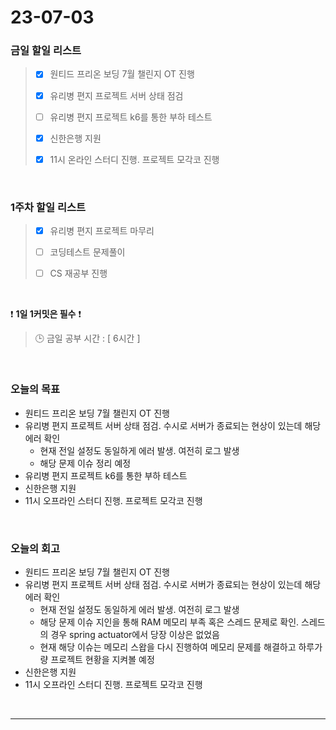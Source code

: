 # 23-07-03
### 금일 할일 리스트
> - [x]  원티드 프리온 보딩 7월 챌린지 OT 진행
>
> - [x]  유리병 편지 프로젝트 서버 상태 점검
>
> - [ ]  유리병 편지 프로젝트 k6를 통한 부하 테스트
>
> - [x]  신한은행 지원
>
> - [x]  11시 온라인 스터디 진행. 프로젝트 모각코 진행


<br/>

### 1주차 할일 리스트  
> - [x]  유리병 편지 프로젝트 마무리 
>
> - [ ]  코딩테스트 문제풀이
>
> - [ ]  CS 재공부 진행

<br/>

❗ **1일 1커밋은 필수** ❗
> 🕒 금일 공부 시간 : [ 6시간 ]
  
<br/>

### 오늘의 목표
- 원티드 프리온 보딩 7월 챌린지 OT 진행
- 유리병 편지 프로젝트 서버 상태 점검. 수시로 서버가 종료되는 현상이 있는데 해당 에러 확인
    - 현재 전일 설정도 동일하게 에러 발생. 여전히 로그 발생
    - 해당 문제 이슈 정리 예정
- 유리병 편지 프로젝트 k6를 통한 부하 테스트
- 신한은행 지원
- 11시 오프라인 스터디 진행. 프로젝트 모각코 진행

<br>

### 오늘의 회고
- 원티드 프리온 보딩 7월 챌린지 OT 진행
- 유리병 편지 프로젝트 서버 상태 점검. 수시로 서버가 종료되는 현상이 있는데 해당 에러 확인
    - 현재 전일 설정도 동일하게 에러 발생. 여전히 로그 발생
    - 해당 문제 이슈 지인을 통해 RAM 메모리 부족 혹은 스레드 문제로 확인. 스레드의 경우 spring actuator에서 당장 이상은 없었음
    - 현재 해당 이슈는 메모리 스왑을 다시 진행하여 메모리 문제를 해결하고 하루가량 프로젝트 현황을 지켜볼 예정
- 신한은행 지원
- 11시 오프라인 스터디 진행. 프로젝트 모각코 진행

<br/>

------------  
